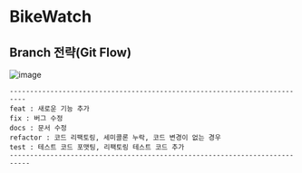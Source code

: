 # BikeWatch

## Branch 전략(Git Flow)
![image](https://github.com/DeysRight/BikeWatch/assets/68748397/bf2d8fae-d815-4bb4-a606-74e59b363191)

```
--------------------------------------------------------------------------
feat : 새로운 기능 추가
fix : 버그 수정
docs : 문서 수정
refactor : 코드 리팩토링, 세미콜론 누락, 코드 변경이 없는 경우
test : 테스트 코드 포맷팅, 리팩토링 테스트 코드 추가
---------------------------------------------------------------------------
```
